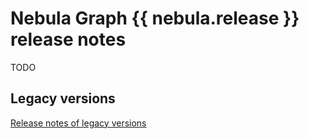 # Nebula Graph {{ nebula.release }} release notes

TODO

## Legacy versions

[Release notes of legacy versions](https://nebula-graph.com.cn/tags/release-note/)

